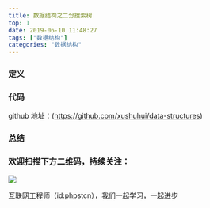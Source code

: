 ```yaml
---
title: 数据结构之二分搜索树
top: 1
date: 2019-06-10 11:48:27
tags: ["数据结构"]
categories: "数据结构"
---
```

### 定义

### 代码

github 地址：(https://github.com/xushuhui/data-structures)

### 总结

### 欢迎扫描下方二维码，持续关注：
![](http://ww1.sinaimg.cn/large/a616b9a4gy1g4xzv954a4j20760763yo.jpg)

互联网工程师（id:phpstcn），我们一起学习，一起进步